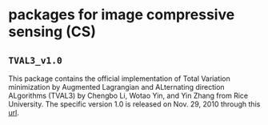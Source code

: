 # packages for image compressive sensing (CS)

## `TVAL3_v1.0`
This package contains the official implementation of Total Variation minimization by Augmented Lagrangian and ALternating direction ALgorithms (TVAL3) by Chengbo Li, Wotao Yin, and Yin Zhang from Rice University. The specific version 1.0 is released on Nov. 29, 2010 through this [url](https://www.caam.rice.edu/~optimization/L1/TVAL3/ "TVAL3, Rice University").